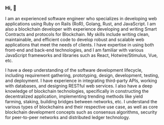 ### Hi, 👋

I am an experienced software engineer who specializes in developing web applications using Ruby on Rails (RoR), Golang, Rust, and JavaScript. I am also a blockchain developer with experience developing and writing Smart Contracts and protocols for Blockchain. My skills include writing clean, maintainable, and efficient code to develop robust and scalable web applications that meet the needs of clients. I have expertise in using both front-end and back-end technologies, and I am familiar with various JavaScript frameworks and libraries such as React, Hotwire/Stimulus, Vue, etc.

I have a deep understanding of the software development lifecycle, including requirement gathering, prototyping, design, development, testing, and deployment. I have experience in integrating third-party APIs, working with databases, and designing RESTful web services. I also have a deep knowledge of blockchain technologies, specifically in constructing the decentralized application, implementing trending methods like yield farming, staking, building bridges between networks, etc. I understand the various types of blockchains and their respective use case, as well as core blockchain development concepts such as consensus algorithms, security for peer-to-peer networks and distributed ledger technology.
